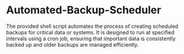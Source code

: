 # Automated-Backup-Scheduler
The provided shell script automates the process of creating scheduled backups for critical data or systems. It is designed to run at specified intervals using a cron job, ensuring that important data is consistently backed up and older backups are managed efficiently.
